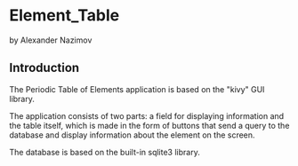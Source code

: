 # Element_Table  

by Alexander Nazimov

## Introduction

The Periodic Table of Elements application is based on the "kivy" GUI library.

The application consists of two parts: a field for displaying information and the table itself, which is made in the form of buttons that send a query to the database and display information about the element on the screen.

The database is based on the built-in sqlite3 library.
